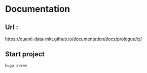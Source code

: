 # Documentation 

## Url : 

https://quanti-data-mkt.github.io/documentation/docs/prologue/cj/

## Start project 

```
hugo serve
```